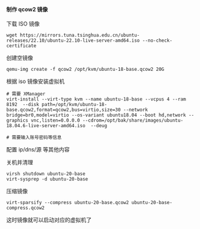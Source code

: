 #### 制作 qcow2 镜像

下载 ISO 镜像

```
wget https://mirrors.tuna.tsinghua.edu.cn/ubuntu-releases/22.10/ubuntu-22.10-live-server-amd64.iso --no-check-certificate
```

创建空镜像

```
qemu-img create -f qcow2 /opt/kvm/ubuntu-18-base.qcow2 20G
```

根据 iso 镜像安装虚拟机

```
# 需要 XManager
virt-install --virt-type kvm --name ubuntu-18-base --vcpus 4 --ram 8192  --disk path=/opt/kvm/ubuntu-18-base.qcow2,format=qcow2,bus=virtio,size=30 --network bridge=br0,model=virtio --os-variant ubuntu18.04 --boot hd,network --graphics vnc,listen=0.0.0.0 --cdrom=/opt/bak/share/images/ubuntu-18.04.6-live-server-amd64.iso  --deug

# 需要输入账号密码等信息
```

配置 ip/dns/源 等其他内容

关机并清理

```
virsh shutdown ubuntu-20-base
virt-sysprep -d ubuntu-20-base
```

压缩镜像

```
virt-sparsify --compress ubuntu-20-base.qcow2 ubuntu-20-base-compress.qcow2
```

这时镜像就可以启动对应的虚拟机了